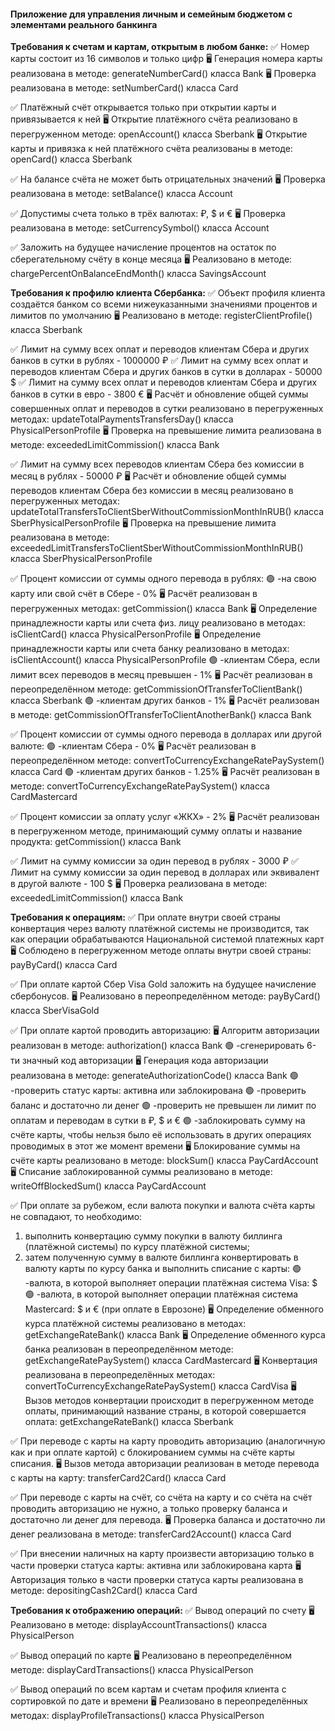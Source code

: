 #### Приложение для управления личным и семейным бюджетом с элементами реального банкинга

**Требования к счетам и картам, открытым в любом банке:**
✅ Номер карты состоит из 16 символов и только цифр
🖥 Генерация номера карты реализована в методе: generateNumberCard() класса Bank
🖥 Проверка реализована в методе: setNumberCard() класса Card

✅ Платёжный счёт открывается только при открытии карты и привязывается к ней
🖥 Открытие платёжного счёта реализовано в перегруженном методе: openAccount() класса Sberbank
🖥 Открытие карты и привязка к ней платёжного счёта реализованы в методе: openCard() класса Sberbank

✅ На балансе счёта не может быть отрицательных значений
🖥 Проверка реализована в методе: setBalance() класса Account

✅ Допустимы счета только в трёх валютах: ₽, $ и €
🖥 Проверка реализована в методе: setCurrencySymbol() класса Account

✅ Заложить на будущее начисление процентов на остаток по сберегательному счёту в конце месяца
🖥 Реализовано в методе: chargePercentOnBalanceEndMonth() класса SavingsAccount


**Требования к профилю клиента Сбербанка:**
✅ Объект профиля клиента создаётся банком со всеми нижеуказанными значениями процентов и лимитов по умолчанию
🖥 Реализовано в методе: registerClientProfile() класса Sberbank

✅ Лимит на сумму всех оплат и переводов клиентам Сбера и других банков в сутки в рублях - 1000000 ₽
✅ Лимит на сумму всех оплат и переводов клиентам Сбера и других банков в сутки в долларах - 50000 $
✅ Лимит на сумму всех оплат и переводов клиентам Сбера и других банков в сутки в евро - 3800 €
🖥 Расчёт и обновление общей суммы совершенных оплат и переводов в сутки реализовано в перегруженных методах: updateTotalPaymentsTransfersDay() класса PhysicalPersonProfile
🖥 Проверка на превышение лимита реализована в методе: exceededLimitCommission() класса Bank

✅ Лимит на сумму всех переводов клиентам Сбера без комиссии в месяц в рублях - 50000 ₽
🖥 Расчёт и обновление общей суммы переводов клиентам Сбера без комиссии в месяц реализовано в перегруженных методах: updateTotalTransfersToClientSberWithoutCommissionMonthInRUB() класса SberPhysicalPersonProfile
🖥 Проверка на превышение лимита реализована в методе: exceededLimitTransfersToClientSberWithoutCommissionMonthInRUB() класса SberPhysicalPersonProfile

✅ Процент комиссии от суммы одного перевода в рублях:
🟢 -на свою карту или свой счёт в Сбере - 0%
🖥 Расчёт реализован в перегруженных методах: getCommission() класса Bank
🖥 Определение принадлежности карты или счета физ. лицу реализовано в методах: isClientCard() класса PhysicalPersonProfile
🖥 Определение принадлежности карты или счета банку реализовано в методах: isClientAccount() класса PhysicalPersonProfile
🟢 -клиентам Сбера, если лимит всех переводов в месяц превышен - 1%
🖥 Расчёт реализован в переопределённом методе: getCommissionOfTransferToClientBank() класса Sberbank
🟢 -клиентам других банков - 1%
🖥 Расчёт реализован в методе: getCommissionOfTransferToClientAnotherBank() класса Bank

✅ Процент комиссии от суммы одного перевода в долларах или другой валюте:
🟢 -клиентам Сбера - 0%
🖥 Расчёт реализован в переопределённом методе: convertToCurrencyExchangeRatePaySystem() класса Card
🟢 -клиентам других банков - 1.25%
🖥 Расчёт реализован в методе: convertToCurrencyExchangeRatePaySystem() класса CardMastercard

✅ Процент комиссии за оплату услуг «ЖКХ» - 2%
🖥 Расчёт реализован в перегруженном методе, принимающий сумму оплаты и название продукта: getCommission() класса Bank

✅ Лимит на сумму комиссии за один перевод в рублях - 3000 ₽
✅ Лимит на сумму комиссии за один перевод в долларах или эквивалент в другой валюте - 100 $
🖥 Проверка реализована в методе: exceededLimitCommission() класса Bank


**Требования к операциям:**
✅ При оплате внутри своей страны конвертация через валюту платёжной системы не производится, так как операции обрабатываются Национальной системой платежных карт
🖥 Соблюдено в перегруженном методе оплаты внутри своей страны: payByCard() класса Card

✅ При оплате картой Сбер Visa Gold заложить на будущее начисление сбербонусов.
🖥 Реализовано в переопределённом методе: payByCard() класса SberVisaGold

✅ При оплате картой проводить авторизацию:
🖥 Алгоритм авторизации реализован в методе: authorization() класса Bank
🟢 -сгенерировать 6-ти значный код авторизации
🖥 Генерация кода авторизации реализована в методе: generateAuthorizationCode() класса Bank
🟢 -проверить статус карты: активна или заблокирована
🟢 -проверить баланс и достаточно ли денег
🟢 -проверить не превышен ли лимит по оплатам и переводам в сутки в ₽, $ и €
🟢 -заблокировать сумму на счёте карты, чтобы нельзя было её использовать в других операциях проводимых в этот же момент времени
🖥 Блокирование суммы на счёте карты реализовано в методе: blockSum() класса PayCardAccount
🖥 Списание заблокированной суммы реализовано в методе: writeOffBlockedSum() класса PayCardAccount

✅ При оплате за рубежом, если валюта покупки и валюта счёта карты не совпадают, то необходимо:
1) выполнить конвертацию сумму покупки в валюту биллинга (платёжной системы) по курсу платёжной системы;
2) затем полученную сумму в валюте биллинга конвертировать в валюту карты по курсу банка и выполнить списание с карты:
🟢 -валюта, в которой выполняет операции платёжная система Visa: $
🟢 -валюта, в которой выполняет операции платёжная система Mastercard: $ и € (при оплате в Еврозоне)
🖥 Определение обменного курса платёжной системы реализовано в методах: getExchangeRateBank() класса Bank
🖥 Определение обменного курса банка реализован в переопределённом методе: getExchangeRatePaySystem() класса CardMastercard 
🖥 Конвертация реализована в переопределённых методах: convertToCurrencyExchangeRatePaySystem() класса  CardVisa
🖥 Вызов методов конвертации происходит в перегруженном методе оплаты, принимающий название страны, в которой совершается оплата: getExchangeRateBank() класса Sberbank

✅ При переводе с карты на карту проводить авторизацию (аналогичную как и при оплате картой) с блокированием суммы на счёте карты списания.
🖥 Вызов метода авторизации реализован в методе перевода с карты на карту: transferCard2Card() класса Card

✅ При переводе с карты на счёт, со счёта на карту и со счёта на счёт проводить авторизацию не нужно, а только проверку баланса и достаточно ли денег для перевода.
🖥 Проверка баланса и достаточно ли денег реализована в методе: transferCard2Account() класса Card

✅ При внесении наличных на карту произвести авторизацию только в части проверки статуса карты: активна или заблокирована карта
🖥 Авторизация только в части проверки статуса карты реализована в методе: depositingCash2Card() класса Card


**Требования к отображению операций:**
✅ Вывод операций по счету
🖥 Реализовано в методе: displayAccountTransactions() класса PhysicalPerson

✅ Вывод операций по карте
🖥 Реализовано в переопределённом методе: displayCardTransactions() класса PhysicalPerson

✅ Вывод операций по всем картам и счетам профиля клиента с сортировкой по дате и времени
🖥 Реализовано в переопределённых методах: displayProfileTransactions() класса PhysicalPerson
